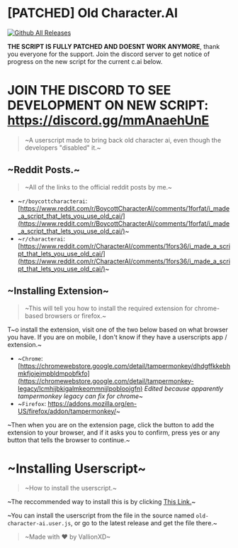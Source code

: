 # [PATCHED] Old Character.AI

[![Github All Releases](https://img.shields.io/github/downloads/VallionXD/Old-Character-AI/total.svg)]()

**THE SCRIPT IS FULLY PATCHED AND DOESNT WORK ANYMORE**, thank you everyone for the support. Join the discord server to get notice of progress on the new script for the current c.ai below.

# **JOIN THE DISCORD TO SEE DEVELOPMENT ON NEW SCRIPT:** https://discord.gg/mmAnaehUnE

> ~A userscript made to bring back old character ai, even though the developers "disabled" it.~

## ~Reddit Posts.~
> ~All of the links to the official reddit posts by me.~

- ~`r/boycottcharacterai`: [https://www.reddit.com/r/BoycottCharacterAI/comments/1forfat/i_made_a_script_that_lets_you_use_old_cai/](https://www.reddit.com/r/BoycottCharacterAI/comments/1forfat/i_made_a_script_that_lets_you_use_old_cai/)~
- ~`r/characterai`: [https://www.reddit.com/r/CharacterAI/comments/1fors36/i_made_a_script_that_lets_you_use_old_cai/](https://www.reddit.com/r/CharacterAI/comments/1fors36/i_made_a_script_that_lets_you_use_old_cai/)~

## ~Installing Extension~
> ~This will tell you how to install the required extension for chrome-based browsers or firefox.~

T~o install the extension, visit one of the two below based on what browser you have. If you are on mobile, I don't know if they have a userscripts app / extension.~

- ~`Chrome`: [https://chromewebstore.google.com/detail/tampermonkey/dhdgffkkebhmkfjojejmpbldmpobfkfo](https://chromewebstore.google.com/detail/tampermonkey-legacy/lcmhijbkigalmkeommnijlpobloojgfn) *Edited because apparently tampermonkey legacy can fix for chrome*~
- ~`Firefox`: https://addons.mozilla.org/en-US/firefox/addon/tampermonkey/~

~Then when you are on the extension page, click the button to add the extension to your browser, and if it asks you to confirm, press yes or any button that tells the browser to continue.~

# ~Installing Userscript~
> ~How to install the userscript.~

~The reccommended way to install this is by clicking [This Link.](https://github.com/VallionXD/Old-Character-AI/releases/latest/download/old-character-ai.user.js)~

~You can install the userscript from the file in the source named `old-character-ai.user.js`, or go to the latest release and get the file there.~

> ~Made with ❤️ by VallionXD~
